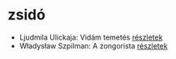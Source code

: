 # zsidó

- Ljudmila Ulickaja: Vidám temetés [részletek](_details/%7Bopf.creator%7D.md#id_1288)
- Władysław Szpilman: A zongorista [részletek](_details/%7Bopf.creator%7D.md#id_170)
